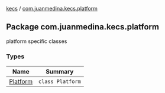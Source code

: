 [kecs](../index.md) / [com.juanmedina.kecs.platform](./index.md)

## Package com.juanmedina.kecs.platform

platform specific classes

### Types

| Name | Summary |
|---|---|
| [Platform](-platform/index.md) | `class Platform` |
